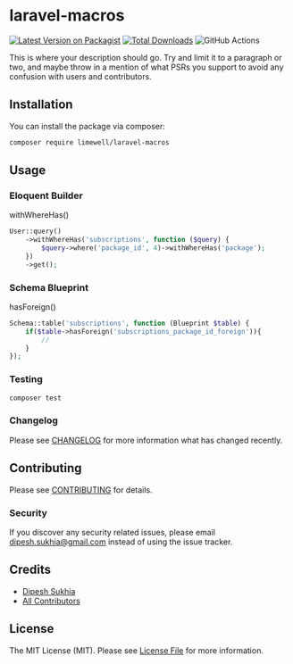 # laravel-macros

[![Latest Version on Packagist](https://img.shields.io/packagist/v/limewell/laravel-macros.svg?style=flat-square)](https://packagist.org/packages/limewell/laravel-macros)
[![Total Downloads](https://img.shields.io/packagist/dt/limewell/laravel-macros.svg?style=flat-square)](https://packagist.org/packages/limewell/laravel-macros)
![GitHub Actions](https://github.com/limewell/laravel-macros/actions/workflows/main.yml/badge.svg)

This is where your description should go. Try and limit it to a paragraph or two, and maybe throw in a mention of what PSRs you support to avoid any confusion with users and contributors.

## Installation

You can install the package via composer:

```bash
composer require limewell/laravel-macros
```

## Usage

### Eloquent Builder
withWhereHas()
```php
User::query()
    ->withWhereHas('subscriptions', function ($query) {
        $query->where('package_id', 4)->withWhereHas('package');
    })
    ->get();
```
### Schema Blueprint
hasForeign()
```php
Schema::table('subscriptions', function (Blueprint $table) {
    if($table->hasForeign('subscriptions_package_id_foreign')){
        //
    }
});
```

### Testing

```bash
composer test
```

### Changelog

Please see [CHANGELOG](CHANGELOG.md) for more information what has changed recently.

## Contributing

Please see [CONTRIBUTING](CONTRIBUTING.md) for details.

### Security

If you discover any security related issues, please email dipesh.sukhia@gmail.com instead of using the issue tracker.

## Credits

-   [Dipesh Sukhia](https://github.com/limewell)
-   [All Contributors](../../contributors)

## License

The MIT License (MIT). Please see [License File](LICENSE.md) for more information.
